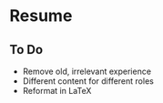 # Resume

## To Do
- Remove old, irrelevant experience
- Different content for different roles
- Reformat in LaTeX
